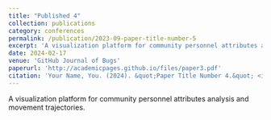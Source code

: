 ```yaml
---
title: "Published 4"
collection: publications
category: conferences
permalink: /publication/2023-09-paper-title-number-5
excerpt: 'A visualization platform for community personnel attributes analysis and movement trajectories.'
date: 2024-02-17
venue: 'GitHub Journal of Bugs'
paperurl: 'http://academicpages.github.io/files/paper3.pdf'
citation: 'Your Name, You. (2024). &quot;Paper Title Number 4.&quot; <i>GitHub Journal of Bugs</i>. 1(4).'
---
```


A visualization platform for community personnel attributes analysis and movement trajectories.
